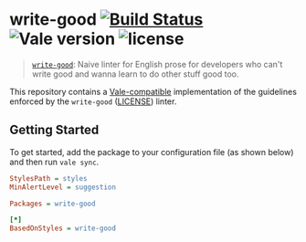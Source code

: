 # write-good [![Build Status](https://travis-ci.org/errata-ai/write-good.svg?branch=master)](https://travis-ci.org/github/errata-ai/write-good) ![Vale version](https://img.shields.io/badge/vale-%3E%3D%20v1.7.0-blue.svg) ![license](https://img.shields.io/github/license/mashape/apistatus.svg)

> [`write-good`](https://github.com/btford/write-good): Naive linter for English prose for developers who can't write good and wanna learn to do other stuff good too.

This repository contains a [Vale-compatible](https://github.com/errata-ai/vale) implementation of the guidelines enforced by the `write-good` ([LICENSE](https://github.com/btford/write-good/blob/master/LICENSE)) linter.

## Getting Started

To get started, add the package to your configuration file (as shown below) and then run `vale sync`.

```ini
StylesPath = styles
MinAlertLevel = suggestion

Packages = write-good

[*]
BasedOnStyles = write-good
```
